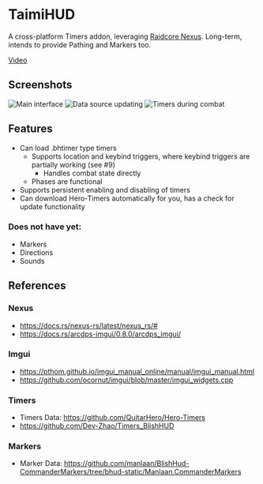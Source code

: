 # TaimiHUD

A cross-platform Timers addon, leveraging [Raidcore Nexus](https://raidcore.gg/Nexus).
Long-term, intends to provide Pathing and Markers too.

[Video](https://files.catbox.moe/xdno9s.mp4)

## Screenshots

![Main interface](https://github.com/user-attachments/assets/82044140-5a81-4bb1-8d2a-be468de2450e)
![Data source updating](https://github.com/user-attachments/assets/12135f4f-5ceb-44d0-a136-15ebaa07511a)
![Timers during combat](https://github.com/user-attachments/assets/bb930b54-717c-4fa7-b65e-2ec77a7c2393)

## Features

* Can load .bhtimer type timers
    * Supports location and keybind triggers, where keybind triggers are partially working (see #9)
      * Handles combat state directly
    * Phases are functional
* Supports persistent enabling and disabling of timers
* Can download Hero-Timers automatically for you, has a check for update functionality

### Does not have yet:

* Markers
* Directions
* Sounds

## References

### Nexus

* https://docs.rs/nexus-rs/latest/nexus_rs/#
* https://docs.rs/arcdps-imgui/0.8.0/arcdps_imgui/

### Imgui

* https://pthom.github.io/imgui_manual_online/manual/imgui_manual.html
* https://github.com/ocornut/imgui/blob/master/imgui_widgets.cpp

### Timers

* Timers Data: https://github.com/QuitarHero/Hero-Timers
* https://github.com/Dev-Zhao/Timers_BlishHUD

### Markers
* Marker Data: https://github.com/manlaan/BlishHud-CommanderMarkers/tree/bhud-static/Manlaan.CommanderMarkers
